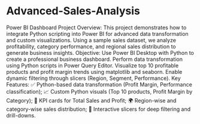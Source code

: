 # Advanced-Sales-Analysis
Power BI Dashboard
Project Overview:
This project demonstrates how to integrate Python scripting into Power BI for advanced data transformation and custom visualizations. Using a sample sales dataset, we analyze profitability, category performance, and regional sales distribution to generate business insights.
Objective:
Use Power BI Desktop with Python to create a professional business dashboard.
Perform data transformation using Python scripts in Power Query Editor.
Visualize top 10 profitable products and profit margin trends using matplotlib and seaborn.
Enable dynamic filtering through slicers (Region, Segment, Performance).
Key Features:
✅ Python-based data transformation (Profit Margin, Performance classification);
📈 Custom Python visuals (Top 10 products, Profit Margin by Category);
🧮 KPI cards for Total Sales and Profit;
🌍 Region-wise and category-wise sales distribution;
🔄 Interactive slicers for deep filtering and drill-downs.
